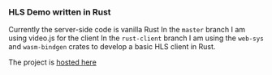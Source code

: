 ### HLS Demo written in Rust
Currently the server-side code is vanilla Rust
In the `master` branch I am using video.js for the client
In the `rust-client` branch I am using the `web-sys` and `wasm-bindgen` crates to develop a basic HLS client in Rust.

The project is [hosted here](https://johncooper.xyz)
